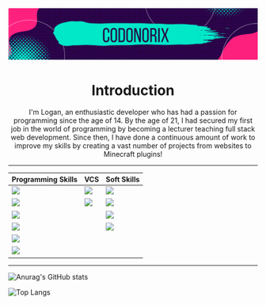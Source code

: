 ![Codonorix banner header](Screenshot_846.png)
---

<h1 align="center">Introduction</h1>
<p align="center">I'm Logan, an enthusiastic developer who has had a passion for programming since the age of 14. By the age of 21, I had secured my first job in the world of programming by becoming a lecturer teaching full stack web development. Since then, I have done a continuous amount of work to improve my skills by creating a vast number of projects from websites to Minecraft plugins!</p>

---

| Programming Skills  | VCS | Soft Skills |
| ------------- | ------------- | ------------- |
| ![](https://img.shields.io/badge/Code-Java-informational?style=for-the-badge&&logo=CoffeeScript&logoColor=white&color=purple)  | ![](https://img.shields.io/badge/VCS-GIT-informational?style=for-the-badge&&logo=Git&logoColor=white&color=purple)  | ![](https://img.shields.io/badge/SS-Problem_Solving-informational?style=for-the-badge&&logo=Trino&logoColor=white&color=purple)
| ![](https://img.shields.io/badge/Code-JS-informational?style=for-the-badge&&logo=JavaScript&logoColor=white&color=purple)  | ![](https://img.shields.io/badge/VCS-GitHub-informational?style=for-the-badge&&logo=GitHub&logoColor=white&color=purple)  | ![](https://img.shields.io/badge/SS-Time_Management-informational?style=for-the-badge&&logo=Clockify&logoColor=white&color=purple)
| ![](https://img.shields.io/badge/Code-HTML5-informational?style=for-the-badge&&logo=HTML5&logoColor=white&color=purple)  || ![](https://img.shields.io/badge/SS-Googling-informational?style=for-the-badge&&logo=Google&logoColor=white&color=purple)
| ![](https://img.shields.io/badge/Code-CSS3-informational?style=for-the-badge&&logo=CSS3&logoColor=white&color=purple)  || ![](https://img.shields.io/badge/SS-Team_Player-informational?style=for-the-badge&&logo=Draugiem.lv&logoColor=white&color=purple)
| ![](https://img.shields.io/badge/Code-React-informational?style=for-the-badge&&logo=React&logoColor=white&color=purple)  ||
| ![](https://img.shields.io/badge/Code-Express-informational?style=for-the-badge&&logo=Express&logoColor=white&color=purple)  ||


---

![Anurag's GitHub stats](https://github-readme-stats.vercel.app/api?username=codonorix&show_icons=true&theme=midnight-purple)

![Top Langs](https://github-readme-stats.vercel.app/api/top-langs/?username=codonorix&layout=compact&theme=midnight-purple)
